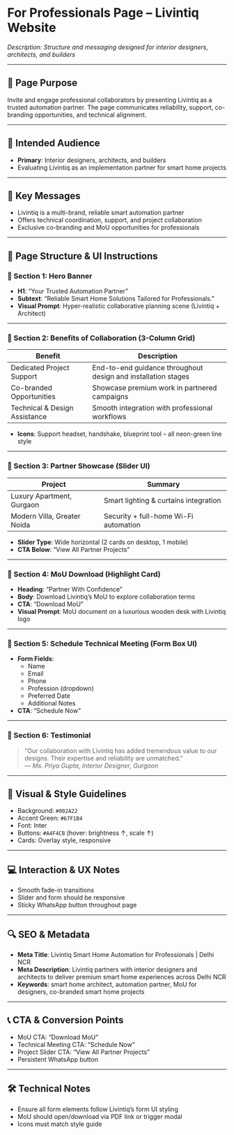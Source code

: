 # For Professionals Page – Livintiq Website

_Description: Structure and messaging designed for interior designers, architects, and builders_

---

## 🎯 Page Purpose

Invite and engage professional collaborators by presenting Livintiq as a trusted automation partner. The page communicates reliability, support, co-branding opportunities, and technical alignment.

---

## 👥 Intended Audience

- **Primary**: Interior designers, architects, and builders
- Evaluating Livintiq as an implementation partner for smart home projects

---

## 🔑 Key Messages

- Livintiq is a multi-brand, reliable smart automation partner
- Offers technical coordination, support, and project collaboration
- Exclusive co-branding and MoU opportunities for professionals

---

## 🧱 Page Structure & UI Instructions

### 🔹 Section 1: Hero Banner

- **H1**: “Your Trusted Automation Partner”
- **Subtext**: “Reliable Smart Home Solutions Tailored for Professionals.”
- **Visual Prompt**: Hyper-realistic collaborative planning scene (Livintiq + Architect)

---

### 🔹 Section 2: Benefits of Collaboration (3-Column Grid)

| Benefit                     | Description                                                   |
|-----------------------------|---------------------------------------------------------------|
| Dedicated Project Support   | End-to-end guidance throughout design and installation stages |
| Co-branded Opportunities    | Showcase premium work in partnered campaigns                 |
| Technical & Design Assistance| Smooth integration with professional workflows              |

- **Icons**: Support headset, handshake, blueprint tool – all neon-green line style

---

### 🔹 Section 3: Partner Showcase (Slider UI)

| Project                     | Summary                                |
|-----------------------------|----------------------------------------|
| Luxury Apartment, Gurgaon  | Smart lighting & curtains integration  |
| Modern Villa, Greater Noida| Security + full-home Wi-Fi automation  |

- **Slider Type**: Wide horizontal (2 cards on desktop, 1 mobile)
- **CTA Below**: “View All Partner Projects”

---

### 🔹 Section 4: MoU Download (Highlight Card)

- **Heading**: “Partner With Confidence”
- **Body**: Download Livintiq’s MoU to explore collaboration terms
- **CTA**: “Download MoU”
- **Visual Prompt**: MoU document on a luxurious wooden desk with Livintiq logo

---

### 🔹 Section 5: Schedule Technical Meeting (Form Box UI)

- **Form Fields**:
  - Name
  - Email
  - Phone
  - Profession (dropdown)
  - Preferred Date
  - Additional Notes
- **CTA**: “Schedule Now”

---

### 🔹 Section 6: Testimonial

> “Our collaboration with Livintiq has added tremendous value to our designs. Their expertise and reliability are unmatched.”  
— *Ms. Priya Gupta, Interior Designer, Gurgaon*

---

## 🎨 Visual & Style Guidelines

- Background: `#002A22`
- Accent Green: `#67F1B4`
- Font: Inter
- Buttons: `#A4F4CB` (hover: brightness ↑, scale ↑)
- Cards: Overlay style, responsive

---

## 💻 Interaction & UX Notes

- Smooth fade-in transitions
- Slider and form should be responsive
- Sticky WhatsApp button throughout page

---

## 🔍 SEO & Metadata

- **Meta Title**: Livintiq Smart Home Automation for Professionals | Delhi NCR
- **Meta Description**: Livintiq partners with interior designers and architects to deliver premium smart home experiences across Delhi NCR
- **Keywords**: smart home architect, automation partner, MoU for designers, co-branded smart home projects

---

## 📞 CTA & Conversion Points

- MoU CTA: “Download MoU”
- Technical Meeting CTA: “Schedule Now”
- Project Slider CTA: “View All Partner Projects”
- Persistent WhatsApp button

---

## 🛠 Technical Notes

- Ensure all form elements follow Livintiq’s form UI styling
- MoU should open/download via PDF link or trigger modal
- Icons must match style guide
